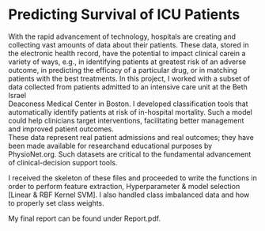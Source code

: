 # Predicting Survival of ICU Patients

With the rapid advancement of technology, hospitals are creating and collecting vast
amounts of data about their patients.  These data, stored in the electronic health record, 
have the potential to impact clinical carein a variety of ways, e.g., in identifying patients 
at greatest risk of an adverse outcome, in predicting the efficacy of a particular drug, or in 
matching patients with the best treatments. In this project, I worked with a subset 
of data collected from patients admitted to an intensive care  unit  at  the  Beth  Israel  
Deaconess  Medical  Center  in  Boston. I developed classification tools that  
automatically  identify  patients  at  risk  of  in-hospital  mortality.   Such  a  model  
could  help  clinicians target interventions,  facilitating better management and improved patient outcomes.   
These data represent real patient admissions and real outcomes; they have been made available 
for researchand educational purposes by PhysioNet.org.  Such datasets are critical to the fundamental advancement 
of clinical-decision support tools.

I received the skeleton of these files and proceeded to write the functions in order to perform feature extraction,
Hyperparameter & model selection [Linear & RBF Kernel SVM]. I also handled class imbalanced data and how to properly
set class weights.

My final report can be found under Report.pdf.
